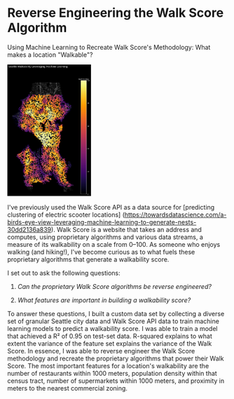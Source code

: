 # Reverse Engineering the Walk Score Algorithm
Using Machine Learning to Recreate Walk Score's Methodology: What makes a location "Walkable"?

<img src="heatmap.png" height="300" >


I've previously used the Walk Score API as a data source for [predicting clustering of electric scooter locations] (https://towardsdatascience.com/a-birds-eye-view-leveraging-machine-learning-to-generate-nests-30dd2136a839). Walk Score is a website that takes an address and computes, using proprietary algorithms and various data streams, a measure of its walkability on a scale from 0–100.
As someone who enjoys walking (and hiking!), I've become curious as to what fuels these proprietary algorithms that generate a walkability score. 

I set out to ask the following questions: 
1) *Can the proprietary Walk Score algorithms be reverse engineered?* 

2) *What features are important in building a walkability score?*

To answer these questions, I built a custom data set by collecting a diverse set of granular Seattle city data and Walk Score API data to train machine learning models to predict a walkability score. I was able to train a model that  achieved a R² of 0.95 on test-set data. R-squared explains to what extent the variance of the feature set explains the variance of the Walk Score. In essence, I was able to reverse engineer the Walk Score methodology and recreate the proprietary algorithms that power their Walk Score. The most important features for a location's walkability are the number of restaurants within 1000 meters, population density within that census tract, number of supermarkets within 1000 meters, and proximity in meters to the nearest commercial zoning.
